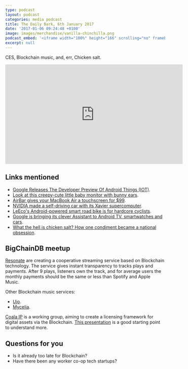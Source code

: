 ```yaml
---
type: podcast
layout: podcast
categories: media podcast
title: The Daily Bark, 6th January 2017
date: '2017-01-06 09:24:48 +0100'
image: images/merchandise/vanilla-chinchilla.png
podcast_embed: '<iframe width="100%" height="166" scrolling="no" frameborder="no" src="https://w.soundcloud.com/player/?url=https%3A//api.soundcloud.com/tracks/301178883&amp;color=ff5500&amp;auto_play=false&amp;hide_related=false&amp;show_comments=true&amp;show_user=true&amp;show_reposts=false"></iframe>'
excerpt: null
---
```


CES, Blockchain music, and, err, Chicken salt.

<iframe width="560" height="315" src="https://www.youtube.com/embed/CmPn2AASpxw" frameborder="0" allowfullscreen="">
</iframe>

## Links mentioned

- [Google Releases The Developer Preview Of Android Things (IOT)](https://blog.mindorks.com/google-released-the-developer-preview-of-android-things-iot-75cb49b9ce24#.9nghy7wpd).
- [Look at this creepy-cute little baby monitor with bunny ears](https://www.theverge.com/2017/1/4/14123920/netgear-arlo-baby-monitor-camera-announced).
- [AirBar gives your MacBook Air a touchscreen for $99](https://www.engadget.com/2017/01/04/airbar-macbook-air-touchcreen/).
- [NVIDIA made a self-driving car with its Xavier supercomputer](https://www.engadget.com/2017/01/04/nvidia-self-driving-car-xavier-supercomputer/).
- [LeEco's Android-powered smart road bike is for hardcore cyclists](https://www.engadget.com/2017/01/05/leeco-smart-road-bike-hands-on/).
- [Google is bringing its clever Assistant to Android TV, smartwatches and cars](https://thenextweb.com/google/2017/01/05/google-is-bringing-its-clever-assistant-to-android-tv-smartwatches-and-cars/).
- [What the hell is chicken salt? How one condiment became a national obsession](https://mashable.com/2017/01/05/chicken-salt-history-australia/#q9dMAQyBOmqD).

## BigChainDB meetup

[Resonate](https://resonate.is/) are creating a cooperative streaming service based on Blockchain technology. The service gives instant transparency to tracks plays and payments. After 9 plays, listeners own the track, and for average users the monthly payments should be the same or less than Spotify and Apple Music.

Other Blockchain music services:

- [Ujo](https://ujomusic.com/).
- [Mycelia](https://myceliaformusic.org/).

[Coala IP](https://coala.global) is a working group, aiming to create a licensing framework for digital assets via the Blockchain. [This presentation](https://www.w3.org/2016/04/blockchain-workshop/slides/McConaghy-COALA_IP-short.pdf) is a good starting point to understand more.

## Questions for you

- Is it already too late for Blockchain?
- Have there been any worker co-op tech startups?
